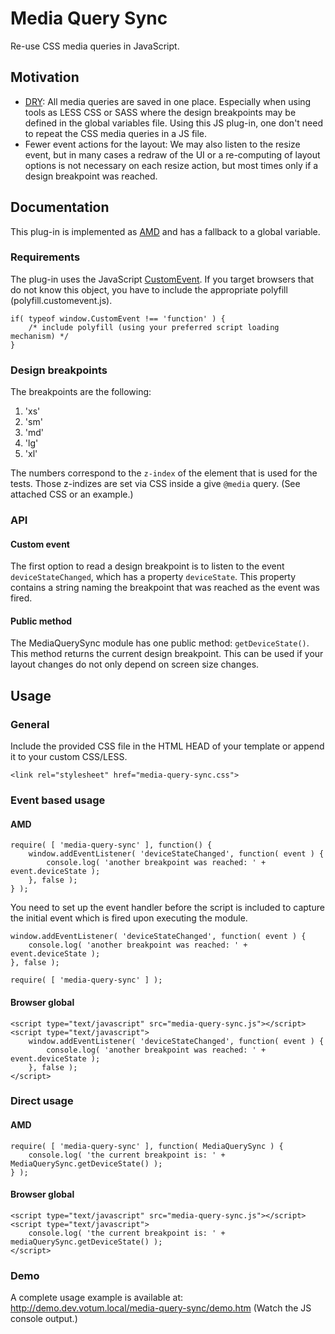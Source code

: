 # Media Query Sync

Re-use CSS media queries in JavaScript.

## Motivation

- [DRY](https://en.wikipedia.org/wiki/Don't_repeat_yourself): All media queries are saved in one place. Especially when using tools as LESS CSS or SASS where the design breakpoints may be defined in the global variables file. Using this JS plug-in, one don't need to repeat the CSS media queries in a JS file.
- Fewer event actions for the layout: We may also listen to the resize event, but in many cases a redraw of the UI or a re-computing of layout options is not necessary on each resize action, but most times only if a design breakpoint was reached.

## Documentation

This plug-in is implemented as [AMD](https://github.com/amdjs/amdjs-api/wiki) and has a fallback to a global variable.

### Requirements

The plug-in uses the JavaScript [CustomEvent](https://developer.mozilla.org/en-US/docs/Web/API/CustomEvent). If you target browsers that do not know this object, you have to include the appropriate polyfill (polyfill.customevent.js).

    if( typeof window.CustomEvent !== 'function' ) {
        /* include polyfill (using your preferred script loading mechanism) */
    }

### Design breakpoints

The breakpoints are the following:

1. 'xs'
2. 'sm'
3. 'md'
4. 'lg'
5. 'xl'

The numbers correspond to the `z-index`  of the element that is used for the tests. Those z-indizes are set via CSS inside a give `@media` query. (See attached CSS or an example.)

### API

#### Custom event

The first option to read a design breakpoint is to listen to the event `deviceStateChanged`, which has a property `deviceState`. This property contains a string naming the breakpoint that was reached as the event was fired.

#### Public method

The MediaQuerySync module has one public method: `getDeviceState()`. This method returns the current design breakpoint. This can be used if your layout changes do not only depend on screen size changes.

## Usage

### General

Include the provided CSS file in the HTML HEAD of your template or append it to your custom CSS/LESS.

    <link rel="stylesheet" href="media-query-sync.css">

### Event based usage

#### AMD

    require( [ 'media-query-sync' ], function() {
        window.addEventListener( 'deviceStateChanged', function( event ) {
            console.log( 'another breakpoint was reached: ' + event.deviceState );
        }, false );
    } );

You need to set up the event handler before the script is included to capture the initial event which is fired upon executing the module.

    window.addEventListener( 'deviceStateChanged', function( event ) {
        console.log( 'another breakpoint was reached: ' + event.deviceState );
    }, false );
    
    require( [ 'media-query-sync' ] );

#### Browser global

    <script type="text/javascript" src="media-query-sync.js"></script>
    <script type="text/javascript">
        window.addEventListener( 'deviceStateChanged', function( event ) {
            console.log( 'another breakpoint was reached: ' + event.deviceState );
        }, false );
    </script>

### Direct usage

#### AMD

    require( [ 'media-query-sync' ], function( MediaQuerySync ) {
        console.log( 'the current breakpoint is: ' + MediaQuerySync.getDeviceState() );
    } );

#### Browser global

    <script type="text/javascript" src="media-query-sync.js"></script>
    <script type="text/javascript">
        console.log( 'the current breakpoint is: ' + mediaQuerySync.getDeviceState() );
    </script>


### Demo

A complete usage example is available at: http://demo.dev.votum.local/media-query-sync/demo.htm (Watch the JS console output.)

